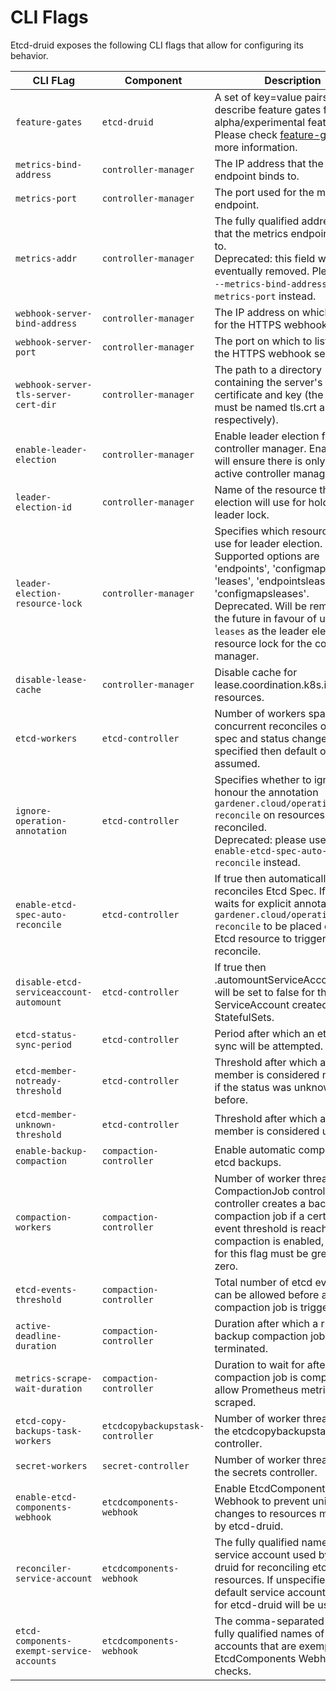 # CLI Flags

Etcd-druid exposes the following CLI flags that allow for configuring its behavior.

| CLI FLag                                  | Component                        | Description                                                                                                                                                                                                                                                                                                     | Default                        |
|-------------------------------------------|----------------------------------|-----------------------------------------------------------------------------------------------------------------------------------------------------------------------------------------------------------------------------------------------------------------------------------------------------------------|--------------------------------|
| `feature-gates`                           | `etcd-druid`                     | A set of key=value pairs that describe feature gates for alpha/experimental features. Please check [feature-gates](feature-gates.md) for more information.                                                                                                                                                      | `""`                           |
| `metrics-bind-address`                    | `controller-manager`             | The IP address that the metrics endpoint binds to.                                                                                                                                                                                                                                                              | `""`                           |
| `metrics-port`                            | `controller-manager`             | The port used for the metrics endpoint.                                                                                                                                                                                                                                                                         | `8080`                         |
| `metrics-addr`                            | `controller-manager`             | The fully qualified address:port that the metrics endpoint binds to.<br />Deprecated: this field will be eventually removed. Please use `--metrics-bind-address` and --`metrics-port` instead.                                                                                                                  | `":8080"`                      |
| `webhook-server-bind-address`             | `controller-manager`             | The IP address on which to listen for the HTTPS webhook server.                                                                                                                                                                                                                                                 | `""`                           |
| `webhook-server-port`                     | `controller-manager`             | The port on which to listen for the HTTPS webhook server.                                                                                                                                                                                                                                                       | `9443`                         |
| `webhook-server-tls-server-cert-dir`      | `controller-manager`             | The path to a directory containing the server's TLS certificate and key (the files must be named tls.crt and tls.key respectively).                                                                                                                                                                             | `"/etc/webhook-server-tls"`    |
| `enable-leader-election`                  | `controller-manager`             | Enable leader election for controller manager. Enabling this will ensure there is only one active controller manager.                                                                                                                                                                                           | `false`                        |
| `leader-election-id`                      | `controller-manager`             | Name of the resource that leader election will use for holding the leader lock.                                                                                                                                                                                                                                 | `"druid-leader-election"`      |
| `leader-election-resource-lock`           | `controller-manager`             | Specifies which resource type to use for leader election. Supported options are 'endpoints', 'configmaps', 'leases', 'endpointsleases' and 'configmapsleases'.<br />Deprecated. Will be removed in the future in favour of using only `leases` as the leader election resource lock for the controller manager. | `"leases"`                     |
| `disable-lease-cache`                     | `controller-manager`             | Disable cache for lease.coordination.k8s.io resources.                                                                                                                                                                                                                                                          | `false`                        |
| `etcd-workers`                            | `etcd-controller`                | Number of workers spawned for concurrent reconciles of etcd spec and status changes. If not specified then default of 3 is assumed.                                                                                                                                                                             | `3`                            |
| `ignore-operation-annotation`             | `etcd-controller`                | Specifies whether to ignore or honour the annotation `gardener.cloud/operation: reconcile` on resources to be reconciled.<br />Deprecated: please use `--enable-etcd-spec-auto-reconcile` instead.                                                                                                              | `false`                        |
| `enable-etcd-spec-auto-reconcile`         | `etcd-controller`                | If true then automatically reconciles Etcd Spec. If false, waits for explicit annotation `gardener.cloud/operation: reconcile` to be placed on the Etcd resource to trigger reconcile.                                                                                                                          | `false`                        |
| `disable-etcd-serviceaccount-automount`   | `etcd-controller`                | If true then .automountServiceAccountToken will be set to false for the ServiceAccount created for etcd StatefulSets.                                                                                                                                                                                           | `false`                        |
| `etcd-status-sync-period`                 | `etcd-controller`                | Period after which an etcd status sync will be attempted.                                                                                                                                                                                                                                                       | `15s`                          |
| `etcd-member-notready-threshold`          | `etcd-controller`                | Threshold after which an etcd member is considered not ready if the status was unknown before.                                                                                                                                                                                                                  | `5m`                           |
| `etcd-member-unknown-threshold`           | `etcd-controller`                | Threshold after which an etcd member is considered unknown.                                                                                                                                                                                                                                                     | `1m`                           |
| `enable-backup-compaction`                | `compaction-controller`          | Enable automatic compaction of etcd backups.                                                                                                                                                                                                                                                                    | `false`                        |
| `compaction-workers`                      | `compaction-controller`          | Number of worker threads of the CompactionJob controller. The controller creates a backup compaction job if a certain etcd event threshold is reached. If compaction is enabled, the value for this flag must be greater than zero.                                                                             | `3`                            |
| `etcd-events-threshold`                   | `compaction-controller`          | Total number of etcd events that can be allowed before a backup compaction job is triggered.                                                                                                                                                                                                                    | `1000000`                      |
| `active-deadline-duration`                | `compaction-controller`          | Duration after which a running backup compaction job will be terminated.                                                                                                                                                                                                                                        | `3h`                           |
| `metrics-scrape-wait-duration`            | `compaction-controller`          | Duration to wait for after compaction job is completed, to allow Prometheus metrics to be scraped.                                                                                                                                                                                                              | `0s`                           |
| `etcd-copy-backups-task-workers`          | `etcdcopybackupstask-controller` | Number of worker threads for the etcdcopybackupstask controller.                                                                                                                                                                                                                                                | `3`                            |
| `secret-workers`                          | `secret-controller`              | Number of worker threads for the secrets controller.                                                                                                                                                                                                                                                            | `10`                           |
| `enable-etcd-components-webhook`          | `etcdcomponents-webhook`         | Enable EtcdComponents Webhook to prevent unintended changes to resources managed by etcd-druid.                                                                                                                                                                                                                 | `false`                        |
| `reconciler-service-account`              | `etcdcomponents-webhook`         | The fully qualified name of the service account used by etcd-druid for reconciling etcd resources. If unspecified, the default service account mounted for etcd-druid will be used.                                                                                                                             | `<etcd-druid-service-account>` |
| `etcd-components-exempt-service-accounts` | `etcdcomponents-webhook`         | The comma-separated list of fully qualified names of service accounts that are exempt from EtcdComponents Webhook checks.                                                                                                                                                                                       | `""`                           |
